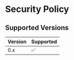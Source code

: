 # Security Policy

## Supported Versions

| Version | Supported          |
| ------- | ------------------ |
| 0.x | :white_check_mark: |                |
